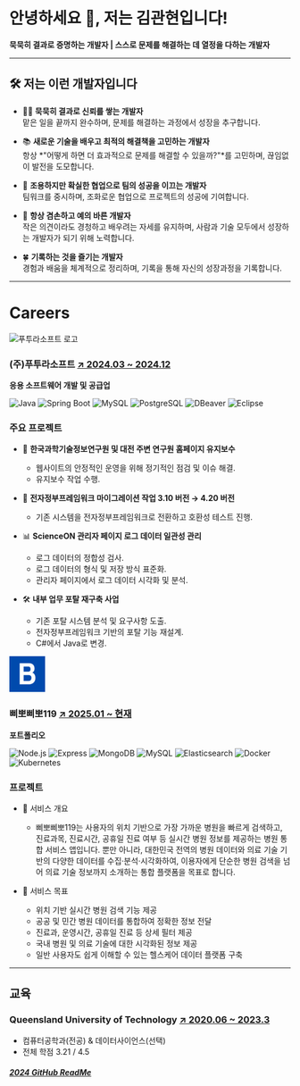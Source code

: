 # **안녕하세요 👋, 저는 김관현입니다!**  
**묵묵히 결과로 증명하는 개발자 | 스스로 문제를 해결하는 데 열정을 다하는 개발자**

---

## 🛠️ **저는 이런 개발자입니다**
- 👨‍💻 **묵묵히 결과로 신뢰를 쌓는 개발자**  
  맡은 일을 끝까지 완수하며, 문제를 해결하는 과정에서 성장을 추구합니다.

- 📚 **새로운 기술을 배우고 최적의 해결책을 고민하는 개발자**  
  항상 *"어떻게 하면 더 효과적으로 문제를 해결할 수 있을까?"*를 고민하며, 끊임없이 발전을 도모합니다.

- 🤝 **조용하지만 확실한 협업으로 팀의 성공을 이끄는 개발자**  
  팀워크를 중시하며, 조화로운 협업으로 프로젝트의 성공에 기여합니다.

- 💯 **항상 겸손하고 예의 바른 개발자**  
  작은 의견이라도 경청하고 배우려는 자세를 유지하며, 사람과 기술 모두에서 성장하는 개발자가 되기 위해 노력합니다.

- 🍀 **기록하는 것을 즐기는 개발자**  
  경험과 배움을 체계적으로 정리하며, 기록을 통해 자신의 성장과정을 기록합니다.
    
---
# Careers

![푸투라소프트 로고](https://imgs.jobkorea.co.kr/img1/_whitebg/200X80/Co_Logo/Logo/2020/3/2q35x008Rb_bXqk8sz3w29b0exYkUj_9z2xb.png?v=202412122109&hash=r&serviceCode=CL)

 ### (주)푸투라소프트 [↗ 2024.03 ~ 2024.12](http://www.futurasoft.co.kr/) 

**응용 소프트웨어 개발 및 공급업**

![Java](https://img.shields.io/badge/Java-007396?style=for-the-badge&logo=java&logoColor=white)
![Spring Boot](https://img.shields.io/badge/Spring_Boot-6DB33F?style=for-the-badge&logo=spring-boot&logoColor=white)
![MySQL](https://img.shields.io/badge/MySQL-4479A1?style=for-the-badge&logo=mysql&logoColor=white)
![PostgreSQL](https://img.shields.io/badge/PostgreSQL-336791?style=for-the-badge&logo=postgresql&logoColor=white)
![DBeaver](https://img.shields.io/badge/DBeaver-372921?style=for-the-badge&logo=dbeaver&logoColor=white)
![Eclipse](https://img.shields.io/badge/Eclipse-2C2255?style=for-the-badge&logo=eclipse&logoColor=white)

### 주요 프로젝트

- 🚀 **한국과학기술정보연구원 및 대전 주변 연구원 홈페이지 유지보수**
  - 웹사이트의 안정적인 운영을 위해 정기적인 점검 및 이슈 해결.
  - 유지보수 작업 수행.

- 🔧 **전자정부프레임워크 마이그레이션 작업 3.10 버전 → 4.20 버전**
  - 기존 시스템을 전자정부프레임워크로 전환하고 호환성 테스트 진행.

- 📊 **ScienceON 관리자 페이지 로그 데이터 일관성 관리**
  - 로그 데이터의 정합성 검사.
  - 로그 데이터의 형식 및 저장 방식 표준화.
  - 관리자 페이지에서 로그 데이터 시각화 및 분석.

- 🛠️ **내부 업무 포탈 재구축 사업**
  - 기존 포탈 시스템 분석 및 요구사항 도출.
  - 전자정부프레임워크 기반의 포탈 기능 재설계.
  - C#에서 Java로 변경.

![삐뽀삐뽀119 로고](https://github.com/KWANHYUNKIM/horoscope/blob/main/client/public/images/pp119_og.jpg?raw=true)

 ### 삐뽀삐뽀119 [↗ 2025.01 ~ 현재](bippobippo119.com) 

**포트폴리오**

![Node.js](https://img.shields.io/badge/Node.js-339933?style=for-the-badge&logo=nodedotjs&logoColor=white)
![Express](https://img.shields.io/badge/Express-000000?style=for-the-badge&logo=express&logoColor=white)
![MongoDB](https://img.shields.io/badge/MongoDB-47A248?style=for-the-badge&logo=mongodb&logoColor=white)
![MySQL](https://img.shields.io/badge/MySQL-4479A1?style=for-the-badge&logo=mysql&logoColor=white)
![Elasticsearch](https://img.shields.io/badge/Elasticsearch-005571?style=for-the-badge&logo=elasticsearch&logoColor=white)
![Docker](https://img.shields.io/badge/Docker-2496ED?style=for-the-badge&logo=docker&logoColor=white)
![Kubernetes](https://img.shields.io/badge/Kubernetes-326CE5?style=for-the-badge&logo=kubernetes&logoColor=white)

### 프로젝트 

- 📌 서비스 개요
  - 삐뽀삐뽀119는 사용자의 위치 기반으로 가장 가까운 병원을 빠르게 검색하고, 진료과목, 진료시간, 공휴일 진료 여부 등 실시간 병원 정보를 제공하는 병원 통합 서비스 앱입니다. 뿐만 아니라, 대한민국 전역의 병원 데이터와 의료 기술 기반의 다양한 데이터를 수집·분석·시각화하여, 이용자에게 단순한 병원 검색을 넘어 의료 기술 정보까지 소개하는 통합 플랫폼을 목표로 합니다.

- 🎯 서비스 목표
  - 위치 기반 실시간 병원 검색 기능 제공
  - 공공 및 민간 병원 데이터를 통합하여 정확한 정보 전달
  - 진료과, 운영시간, 공휴일 진료 등 상세 필터 제공
  - 국내 병원 및 의료 기술에 대한 시각화된 정보 제공
  - 일반 사용자도 쉽게 이해할 수 있는 헬스케어 데이터 플랫폼 구축
 
---

## 교육

### Queensland University of Technology [↗ 2020.06 ~ 2023.3](https://www.qut.edu.au/)
  - 컴퓨터공학과(전공) & 데이터사이언스(선택)
  - 전체 학점 3.21 / 4.5


##### [2024 GitHub ReadMe](https://github.com/KWANHYUNKIM/-/blob/main/%EC%9D%BC%EB%8C%80%EA%B8%B0/README2024.md)


